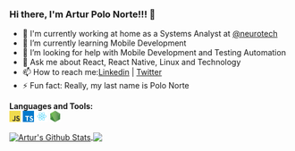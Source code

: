 ### Hi there, I'm Artur Polo Norte!!! 👋

- 🔭 I'm currently working at home as a Systems Analyst at [@neurotech](https://www.neurotech.com.br)
- 🌱 I’m currently learning Mobile Development
- 🤔 I’m looking for help with Mobile Development and Testing Automation
- 💬 Ask me about React, React Native, Linux and Technology
- 📫 How to reach me:[Linkedin](https://www.linkedin.com/in/artur-polo-norte-59aa4318a/) | [Twitter](https://twitter.com/ArturPolo)
- ⚡ Fun fact: Really, my last name is Polo Norte 
<!--
### Hi there, I'm [Artur!](https://arturhvcpn.github.io)! 👋
- 👯 I’m looking to collaborate on 
-->

**Languages and Tools:**  
<code><img height="20" src="https://raw.githubusercontent.com/github/explore/80688e429a7d4ef2fca1e82350fe8e3517d3494d/topics/javascript/javascript.png"></code>
<code><img height="20" src="https://raw.githubusercontent.com/github/explore/80688e429a7d4ef2fca1e82350fe8e3517d3494d/topics/typescript/typescript.png"></code>
<code><img height="20" src="https://raw.githubusercontent.com/github/explore/80688e429a7d4ef2fca1e82350fe8e3517d3494d/topics/react/react.png"></code>
<code><img height="20" src="https://raw.githubusercontent.com/github/explore/80688e429a7d4ef2fca1e82350fe8e3517d3494d/topics/nodejs/nodejs.png"></code>   


<a href= "https://github.com/anuraghazra/github-readme-stats">
  <img align="center" src="https://github-readme-stats.vercel.app/api?username=arturhvcpn&&show_icons=true&title_color=f4ede8&icon_color=ff9000&text_color=f4ede8&bg_color=312e38" alt="Artur's Github Stats"/>
</a>
<a href= "https://github.com/anuraghazra/github-readme-stats">
  <img align="center" src ="https://github-readme-stats.vercel.app/api/top-langs/?username=arturhvcpn&layout=compact&theme=&title_color=f4ede8&icon_color=ff9000&text_color=f4ede8&bg_color=312e38" />
</a>
